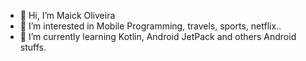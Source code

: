 - 👋 Hi, I’m Maick Oliveira
- 👀 I’m interested in Mobile Programming, travels, sports, netflix..
- 🌱 I’m currently learning Kotlin, Android JetPack and others Android stuffs.
<!---
MaickOliveir/MaickOliveir is a ✨ special ✨ repository because its `README.md` (this file) appears on your GitHub profile.
You can click the Preview link to take a look at your changes.
--->
